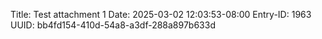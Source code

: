 Title: Test attachment 1
Date: 2025-03-02 12:03:53-08:00
Entry-ID: 1963
UUID: bb4fd154-410d-54a8-a3df-288a897b633d

